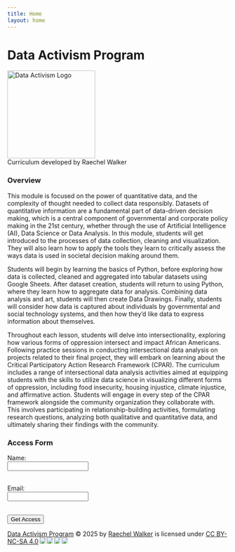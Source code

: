 ```yaml
---
title: Home
layout: home
---
```

# Data Activism Program

<img src="RDataActivismLogo.jpg" alt="Data Activism Logo" width="200" height="200"> <br>
Curriculum developed by Raechel Walker

### Overview

This module is focused on the power of quantitative data, and the complexity of thought needed to collect data responsibly.  Datasets of quantitative information are a fundamental part of data-driven decision making, which is a central component of governmental and corporate policy making in the 21st century, whether through the use of Artificial Intelligence (AI), Data Science or Data Analysis. In this module, students will get introduced to the processes of data collection, cleaning and visualization. They will also learn how to apply the tools they learn to critically assess the ways data is used in societal decision making around them. 

Students will begin by learning the basics of Python, before exploring how data is collected, cleaned and aggregated into tabular datasets using Google Sheets. After dataset creation, students will return to using Python, where they learn how to aggregate data for analysis. Combining data analysis and art, students will then create Data Drawings. Finally, students will consider how data is captured about individuals by governmental and social technology systems, and then how they’d like data to express information about themselves. 

Throughout each lesson, students will delve into intersectionality, exploring how various forms of oppression intersect and impact African Americans. Following practice sessions in conducting intersectional data analysis on projects related to their final project, they will embark on learning about the Critical Participatory Action Research Framework (CPAR).  The curriculum includes a range of intersectional data analysis activities aimed at equipping students with the skills to utilize data science in visualizing different forms of oppression, including food insecurity, housing injustice, climate injustice, and affirmative action.  Students will engage in every step of the CPAR framework alongside the community organization they collaborate with. This involves participating in relationship-building activities, formulating research questions, analyzing both qualitative and quantitative data, and ultimately sharing their findings with the community.


### Access Form




<form
  id="accessForm"
  action="https://docs.google.com/forms/d/e/1FAIpQLSc8h1jNpDrwbw9Qlzi8mbPX2txyXgIqzJmrWEy550iJlDO4tw/formResponse"
  method="POST"
  target="hidden_iframe"
  onsubmit="handleAccessFormSubmit(event)"
>
  <label for="name">Name:</label><br />
  <input type="text" name="entry.1039838533" id="name" required /><br /><br />

  <label for="email">Email:</label><br />
  <input type="email" name="entry.1885539352" id="email" required /><br /><br />

  <button type="submit">Get Access</button>
</form>

<!-- Invisible iframe to allow silent form submission -->
<iframe name="hidden_iframe" style="display:none;"></iframe>

<script>
  function handleAccessFormSubmit(event) {
    // This prevents default page reload
    event.preventDefault();

    // Submit form manually
    document.getElementById('accessForm').submit();

    // Set localStorage flag
    localStorage.setItem("formFilled", "true");

    // Redirect after a delay to give Google Form time to process
    setTimeout(() => {
      window.location.href = "/DataActivismProgram/";
    }, 1000);
  }
</script>



<script>
  document.addEventListener("DOMContentLoaded", function () {
    if (localStorage.getItem("formFilled") === "true") {
      const sidebar = document.querySelector(".side-bar .nav-list") || document.querySelector(".site-nav .nav-list");

      if (sidebar) {
        const newLink = document.createElement("li");
        newLink.className = "nav-list-item";

        // Be sure your actual page is named lesson-1.md or similar
        newLink.innerHTML = '<a href="/DataActivismProgram/protected/lesson-1" class="nav-list-link">Lesson 1</a>';

        // Avoid adding duplicates on reload
        const existing = sidebar.querySelector('a[href="/DataActivismProgram/protected/lesson-1"]');
        if (!existing) {
          sidebar.appendChild(newLink);
        }
      }
    }
  });
</script>




<a href="https://creativecommons.org">Data Activism Program</a> © 2025 by <a href="https://creativecommons.org">Raechel Walker</a> is licensed under <a href="https://creativecommons.org/licenses/by-nc-sa/4.0/">CC BY-NC-SA 4.0</a><img src="https://mirrors.creativecommons.org/presskit/icons/cc.svg" style="max-width: 1em;max-height:1em;margin-left: .2em;"><img src="https://mirrors.creativecommons.org/presskit/icons/by.svg" style="max-width: 1em;max-height:1em;margin-left: .2em;"><img src="https://mirrors.creativecommons.org/presskit/icons/nc.svg" style="max-width: 1em;max-height:1em;margin-left: .2em;"><img src="https://mirrors.creativecommons.org/presskit/icons/sa.svg" style="max-width: 1em;max-height:1em;margin-left: .2em;">

